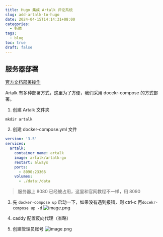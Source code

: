 ```yaml
---
title: Hugo 集成 Artalk 评论系统
slug: add-artalk-to-hugo
date: 2024-04-15T14:14:31+08:00
categories:
  - 折腾
tags:
  - blog
toc: true
draft: false
---
```


## 服务器部署
[官方文档部署操作](https://artalk.js.org/guide/deploy.html)

Artalk 有多种部署方式，这里为了方便，我们采用 docekr-compose 的方式部署。
1. 创建 Artalk 文件夹
```
mkdir artalk
```
2. 创建 docker-compose.yml 文件
```yml
version: '3.5'
services:
  artalk:
    container_name: artalk
    image: artalk/artalk-go
    restart: always
    ports:
      - 8090:23366
    volumes:
      - ./data:/data
```

> 服务器上 8080 已经被占用，这里和官网教程不一样，用 8090

3. 先 `docker-compose up` 启动一下，如果没有遇到报错，则 ctrl-c 再`docekr-compose up -d`
![image.png](https://pic.wtuchuan.com/tuchuang/2024/04/3326b1cd216a11d4c4ef995adbf88197.png)

4. caddy 配置反向代理（省略）
5. 创建管理员账号
![image.png](https://pic.wtuchuan.com/tuchuang/2024/04/1b0a4df94828b50231a2a25b2fb9db5b.png)
